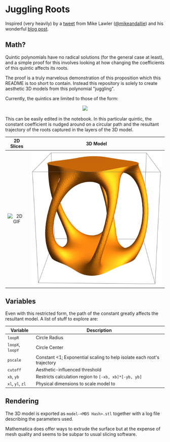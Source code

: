 # Juggling Roots

Inspired (very heavily) by a [tweet](https://twitter.com/mikeandallie/status/863549489684066304) from Mike Lawler ([@mikeandallie](https://twitter.com/mikeandallie)) and his wonderful [blog post](https://mikesmathpage.wordpress.com/2017/05/14/my-week-with-juggling-roots/).

## Math?

Quintic polynomials have no radical solutions (for the general case at least), and a simple proof for this involves looking at how changing the coefficients of this quintic affects its roots.

The proof is a truly marvelous demonstration of this proposition which this README is too short to contain. Instead this repository is solely to create aesthetic 3D models from this polynomial "juggling".

Currently, the quintics are limited to those of the form:

<p align="center">
<img src="https://latex.codecogs.com/svg.image?\large&space;{\color{Red}&space;f(z)=z^5-16z&plus;A}">
</p>

This can be easily edited in the notebook. In this particular quintic, the constant coefficient is nudged around on a circular path and the resultant trajectory of the roots captured in the layers of the 3D model.

|          2D Slices          |           3D Model            |
| :-------------------------: | :---------------------------: |
| ![2D GIF](./img/layers.gif) | ![3D Model](./img/render.png) |

## Variables

Even with this restricted form, the path of the constant greatly affects the resultant model. A list of stuff to explore are:

| Variable         | Description                                                             |
| ---------------- | ----------------------------------------------------------------------- |
| `loopR`          | Circle Radius                                                           |
| `loopX`, `loopY` | Circle Center                                                           |
| `pscale`         | Constant <1; Exponential scaling to help isolate each root's trajectory |
| `cutoff`         | Aesthetic-influenced threshold                                          |
| `xb`, `yb`       | Restricts calculation region to `[-xb, xb]*[-yb, yb]`                   |
| `xl`, `yl`, `zl` | Physical dimensions to scale model to                                   |

## Rendering

The 3D model is exported as `model-<MD5 Hash>.stl` together with a log file describing the parameters used.

Mathematica does offer ways to extrude the surface but at the expense of mesh quality and seems to be subpar to usual slicing software.

